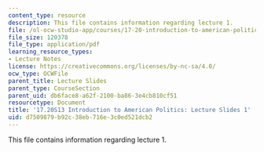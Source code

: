```yaml
---
content_type: resource
description: This file contains information regarding lecture 1.
file: /ol-ocw-studio-app/courses/17-20-introduction-to-american-politics-spring-2013/d7509879b92c38eb716e3c0ed521dcb2_MIT17_20S13_Lecture1.pdf
file_size: 120378
file_type: application/pdf
learning_resource_types:
- Lecture Notes
license: https://creativecommons.org/licenses/by-nc-sa/4.0/
ocw_type: OCWFile
parent_title: Lecture Slides
parent_type: CourseSection
parent_uid: db6face8-a62f-2100-ba86-3e4cb810cf51
resourcetype: Document
title: '17.20S13 Introduction to American Politics: Lecture Slides 1'
uid: d7509879-b92c-38eb-716e-3c0ed521dcb2
---
```

This file contains information regarding lecture 1.